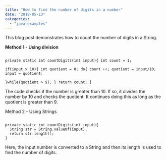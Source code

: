 ```yaml
---
title: "How to find the number of digits in a number"
date: "2019-05-13"
categories: 
  - "java-examples"
---
```


This blog post demonstrates how to count the number of digits in a String.

**Method 1 - Using division**

````

private static int countDigits(int input){ int count = 1;

if(input > 10){ int quotient = 0; do{ count ++; quotient = input/10; input = quotient;

}while(quotient > 9); } return count; }

````

The code checks if the number is greater than 10. If so, it divides the number by 10 and checks the quotient. It continues doing this as long as the quotient is greater than 9.

Method 2 - Using Strings

````

private static int countDigits(int input){ 
  String str = String.valueOf(input); 
  return str.length();
}
````

Here, the input number is converted to a String and then its length is used to find the number of digits.
